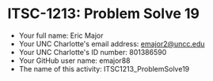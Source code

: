 # ITSC-1213: Problem Solve 19

- Your full name: Eric Major
- Your UNC Charlotte's email address: emajor2@uncc.edu
- Your UNC Charlotte's ID number: 801386590
- Your GitHub user name: emajor88
- The name of this activity: ITSC1213_ProblemSolve19
